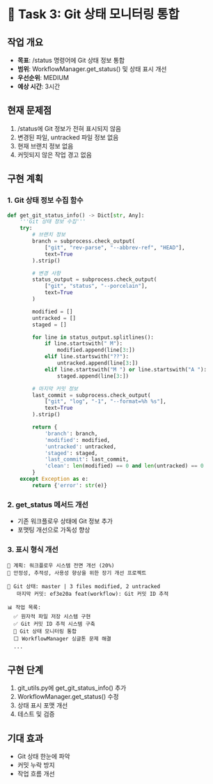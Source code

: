 # 🔧 Task 3: Git 상태 모니터링 통합

## 작업 개요
- **목표**: /status 명령어에 Git 상태 정보 통합
- **범위**: WorkflowManager.get_status() 및 상태 표시 개선
- **우선순위**: MEDIUM
- **예상 시간**: 3시간

## 현재 문제점
1. /status에 Git 정보가 전혀 표시되지 않음
2. 변경된 파일, untracked 파일 정보 없음
3. 현재 브랜치 정보 없음
4. 커밋되지 않은 작업 경고 없음

## 구현 계획

### 1. Git 상태 정보 수집 함수
```python
def get_git_status_info() -> Dict[str, Any]:
    '''Git 상태 정보 수집'''
    try:
        # 브랜치 정보
        branch = subprocess.check_output(
            ["git", "rev-parse", "--abbrev-ref", "HEAD"],
            text=True
        ).strip()

        # 변경 사항
        status_output = subprocess.check_output(
            ["git", "status", "--porcelain"],
            text=True
        )

        modified = []
        untracked = []
        staged = []

        for line in status_output.splitlines():
            if line.startswith(" M"):
                modified.append(line[3:])
            elif line.startswith("??"):
                untracked.append(line[3:])
            elif line.startswith("M ") or line.startswith("A "):
                staged.append(line[3:])

        # 마지막 커밋 정보
        last_commit = subprocess.check_output(
            ["git", "log", "-1", "--format=%h %s"],
            text=True
        ).strip()

        return {
            'branch': branch,
            'modified': modified,
            'untracked': untracked,
            'staged': staged,
            'last_commit': last_commit,
            'clean': len(modified) == 0 and len(untracked) == 0
        }
    except Exception as e:
        return {'error': str(e)}
```

### 2. get_status 메서드 개선
- 기존 워크플로우 상태에 Git 정보 추가
- 포맷팅 개선으로 가독성 향상

### 3. 표시 형식 개선
```
📅 계획: 워크플로우 시스템 전면 개선 (20%)
📝 안정성, 추적성, 사용성 향상을 위한 장기 개선 프로젝트

🔄 Git 상태: master | 3 files modified, 2 untracked
   마지막 커밋: ef3e20a feat(workflow): Git 커밋 ID 추적

📊 작업 목록:
  ✅ 원자적 파일 저장 시스템 구현
  ✅ Git 커밋 ID 추적 시스템 구축  
  🔄 Git 상태 모니터링 통합
  ⬜ WorkflowManager 싱글톤 문제 해결
  ...
```

## 구현 단계
1. git_utils.py에 get_git_status_info() 추가
2. WorkflowManager.get_status() 수정
3. 상태 표시 포맷 개선
4. 테스트 및 검증

## 기대 효과
- Git 상태 한눈에 파악
- 커밋 누락 방지
- 작업 흐름 개선
